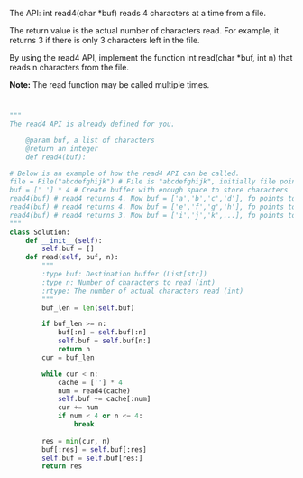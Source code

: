 The API: int read4(char *buf) reads 4 characters at a time from a file.

The return value is the actual number of characters read. For example, it returns 3 if there is only 3 characters left in the file.

By using the read4 API, implement the function int read(char *buf, int n) that reads n characters from the file.

**Note:**
The read function may be called multiple times.

#

```python
"""
The read4 API is already defined for you.

    @param buf, a list of characters
    @return an integer
    def read4(buf):

# Below is an example of how the read4 API can be called.
file = File("abcdefghijk") # File is "abcdefghijk", initially file pointer (fp) points to 'a'
buf = [' '] * 4 # Create buffer with enough space to store characters
read4(buf) # read4 returns 4. Now buf = ['a','b','c','d'], fp points to 'e'
read4(buf) # read4 returns 4. Now buf = ['e','f','g','h'], fp points to 'i'
read4(buf) # read4 returns 3. Now buf = ['i','j','k',...], fp points to end of file
"""
class Solution:
    def __init__(self):
        self.buf = []
    def read(self, buf, n):
        """
        :type buf: Destination buffer (List[str])
        :type n: Number of characters to read (int)
        :rtype: The number of actual characters read (int)
        """
        buf_len = len(self.buf)

        if buf_len >= n:
            buf[:n] = self.buf[:n]
            self.buf = self.buf[n:]
            return n
        cur = buf_len

        while cur < n:
            cache = [''] * 4
            num = read4(cache)
            self.buf += cache[:num]
            cur += num
            if num < 4 or n <= 4:
                break
        
        res = min(cur, n)
        buf[:res] = self.buf[:res]
        self.buf = self.buf[res:]
        return res

        

```